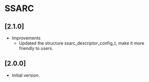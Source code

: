 # SSARC

## [2.1.0]

- Improvements
  - Updated the structure ssarc_descriptor_config_t,
    make it more friendly to users.

## [2.0.0]

- Initial version.
